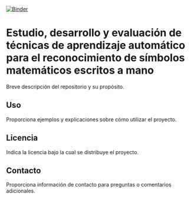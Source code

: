 [![Binder](https://mybinder.org/badge_logo.svg)](https://mybinder.org/v2/gh/BeBerasategi/Reconocimiento-simbolos-matematicos/HEAD?urlpath=voila%2Frender%2Fapp%2FDemo.ipynb)

# Estudio, desarrollo y evaluación de técnicas de aprendizaje automático para el reconocimiento de símbolos matemáticos escritos a mano

Breve descripción del repositorio y su propósito.

## Uso

Proporciona ejemplos y explicaciones sobre cómo utilizar el proyecto.

## Licencia

Indica la licencia bajo la cual se distribuye el proyecto.

## Contacto

Proporciona información de contacto para preguntas o comentarios adicionales.
